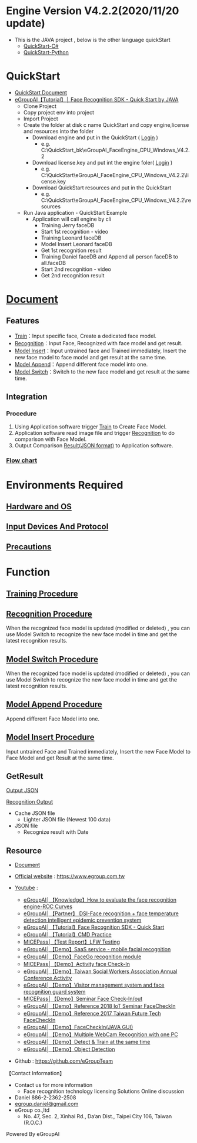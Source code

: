 # Engine Version V4.2.2(2020/11/20 update)
* This is the JAVA project , below is the other language quickStart
  * [QuickStart-C#](https://github.com/eGroupTeam/eGroupAI-faceRecognition-CSharp)
  * [QuickStart-Python](https://github.com/eGroupTeam/eGroupAI-faceRecognition-Python)

# QuickStart
* [QuickStart Document](https://reurl.cc/Y6r9N4)
* [eGroupAI【Tutorial】│ Face Recognition SDK - Quick Start by JAVA](https://www.youtube.com/watch?v=HHP_JW5pQec)
   * Clone Project
   * Copy project env into project
   * Import Project
   * Create the folder at disk c name QuickStart and copy engine,license and resources into the folder
      * Download engine and put in the QuickStart ( [Login](https://www.egroup.com.tw) )
          * e.g. C:\QuickStart_bk\eGroupAI_FaceEngine_CPU_Windows_V4.2.2
      * Download license.key and put int the engine foler( [Login](https://www.egroup.com.tw) )
          * e.g. C:\QuickStart\eGroupAI_FaceEngine_CPU_Windows_V4.2.2\license.key
      * Download QuickStart resources and put in the QuickStart 
          * e.g. C:\QuickStart\eGroupAI_FaceEngine_CPU_Windows_V4.2.2\resources
   * Run Java application - QuickStart Example
      * Application will call engine by cli
          * Training Jerry faceDB
          * Start 1st recognition - video
          * Training Leonard faceDB
          * Model Insert Leonard faceDB
          * Get 1st recognition result
          * Training Daniel faceDB and Append all person faceDB to all.faceDB
          * Start 2nd recognition - video
          * Get 2nd recognition result

# [Document](https://www.egroup.com.tw/en/docs/windows-cpu/v4.2.1/introduce)
## Features
* [Train](https://www.egroup.com.tw/en/docs/windows-cpu/v4.2.1/train#0054007200610069006e0069006e0067002000500072006f006300650064007500720065)：Input specific face, Create a dedicated face model.
* [Recognition](https://www.egroup.com.tw/en/docs/windows-cpu/v4.2.1/recognize#005200650063006f0067006e006900740069006f006e)：Input Face, Recognized with face model and get result.
* [Model Insert](https://www.egroup.com.tw/en/docs/windows-cpu/v4.2.1/model-insert#004d006f00640065006c00200049006e0073006500720074)：Input untrained face and Trained immediately, Insert the new face model to face model
and get result at the same time.
* [Model Append](https://www.egroup.com.tw/en/docs/windows-cpu/v4.2.1/model-append#004d006f00640065006c00200041007000700065006e0064)：Append different face model into one.
* [Model Switch](https://www.egroup.com.tw/en/docs/windows-cpu/v4.2.1/model-switch#004d006f00640065006c0020005300770069007400630068)：Switch to the new face model and get result at the same time.

## Integration
### Procedure
1. Using Application software trigger [Train](https://www.egroup.com.tw/en/docs/windows-cpu/v4.2.1/model-switch#004d006f00640065006c0020005300770069007400630068) to Create Face Model.
2. Application software read image file and trigger [Recognition](https://www.egroup.com.tw/en/docs/windows-cpu/v4.2.1/recognize#005200650063006f0067006e006900740069006f006e) to do comparison with Face Model.
3. Output Comparison [Result(JSON format)](https://www.egroup.com.tw/en/docs/windows-cpu/v4.2.1/recognize#0052006500730075006c00740028004a0053004f004e00200066006f0072006d006100740029) to Application software.
### [Flow chart](https://www.egroup.com.tw/en/docs/windows-cpu/v4.2.1/introduce)

# Environments Required
## [Hardware and OS](https://www.egroup.com.tw/en/docs/windows-cpu/v4.2.1/introduce#0048006100720064007700610072006500200061006e00640020004f0053)
## [Input Devices And Protocol](https://www.egroup.com.tw/en/docs/windows-cpu/v4.2.1/introduce#0049006e0070007500740020004400650076006900630065007300200041006e0064002000500072006f0074006f0063006f006c)
## [Precautions](https://www.egroup.com.tw/en/docs/windows-cpu/v4.2.1/introduce#00500072006500630061007500740069006f006e0073)

# Function
## [Training Procedure](https://www.egroup.com.tw/en/docs/windows-cpu/v4.2.1/train#0046006c006f007700630068006100720074)

## [Recognition Procedure](https://www.egroup.com.tw/en/docs/windows-cpu/v4.2.1/recognize#0046006c006f007700630068006100720074) 
When the recognized face model is updated (modified or deleted) , you can use Model Switch to recognize the new face model in time and get the latest recognition results.

## [Model Switch Procedure](https://www.egroup.com.tw/en/docs/windows-cpu/v4.2.1/model-switch#004d006f00640065006c0020005300770069007400630068002000500072006f006300650064007500720065)
When the recognized face model is updated (modified or deleted) , you can use Model Switch to recognize the new face model in time and get the latest recognition results.

## [Model Append Procedure](https://www.egroup.com.tw/en/docs/windows-cpu/v4.2.1/model-append#005300630065006e006100720069006f0073)
Append different Face Model into one.

## [Model Insert Procedure](https://www.egroup.com.tw/en/docs/windows-cpu/v4.2.1/model-insert#005300630065006e006100720069006f0073)
Input untrained Face and Trained immediately, Insert the new Face Model to Face Model and get Result at the same time.

## GetResult
[Output JSON](https://www.egroup.com.tw/en/docs/windows-cpu/v4.2.1/qa#004a0073006f006e0020004900730073007500650073)

[Recognition Output](https://www.egroup.com.tw/en/docs/windows-cpu/v4.2.1/qa#004a0073006f006e0020004900730073007500650073)
*  Cache JSON file
    * Lighter JSON file (Newest 100 data)
* JSON file
    * Recognize result with Date

## Resource
* [Document](https://www.egroup.com.tw/en/docs)

* [Official website](https://www.egroup.com.tw) : https://www.egroup.com.tw
* [Youtube](https://www.youtube.com/channel/UCZ0S3b-P0v6gwU1YQifAXUA?view_as=subscriber) : 

  * [eGroupAI│【Knowledge】How to evaluate the face recognition engine-ROC Curves](https://www.youtube.com/watch?v=o6t3crMXqO4)  
  * [eGroupAI│【Partner】 DSI-Face recognition + face temperature detection intelligent epidemic prevention system](https://www.egroup.com.tw/en/solutions/1)
  * [eGroupAI│【Tutorial】Face Recognition SDK - Quick Start](https://www.youtube.com/watch?v=EAKXivFojF0)
  * [eGroupAI│【Tutorial】CMD Practice](https://www.youtube.com/watch?v=Am8SukUPVSc)
  * [MICEPass│【Test Report】LFW Testing](https://www.youtube.com/watch?v=SrBUcAlx8Po&t=193s)
  * [eGroupAI│【Demo】SaaS service - mobile facial recognition](https://www.egroup.com.tw/en/solutions/3)
  * [eGroupAI│【Demo】FaceGo recognition module](https://www.egroup.com.tw/en/solutions/4)
  * [MICEPass│【Demo】Activity face Check-In](https://www.egroup.com.tw/en/solutions/2)
  * [eGroupAI│【Demo】Taiwan Social Workers Association Annual Conference Activity](https://www.egroup.com.tw/en/solutions/5)
  * [eGroupAI│【Demo】Visitor management system and face recognition guard system](https://www.youtube.com/watch?v=KH2IDPDulDQ&t=24s)
  * [MICEPass│【Demo】Seminar Face Check-In/out](https://www.egroup.com.tw/en/solutions/6)
  * [eGroupAI│【Demo】Reference 2018 IoT Seminar FaceCheckIn](https://www.egroup.com.tw/en/solutions/7)
  * [eGroupAI│【Demo】Reference 2017 Taiwan Future Tech FaceCheckIn](https://www.egroup.com.tw/en/solutions/8)
  * [eGroupAI│【Demo】FaceCheckIn(JAVA GUI)](https://www.youtube.com/watch?v=9ZV8Jjqi5SY)
  * [eGroupAI│【Demo】Multiple WebCam Recognition with one PC](https://www.youtube.com/watch?v=OC5wpANob_A)
  * [eGroupAI│【Demo】Detect & Train at the same time](https://www.youtube.com/watch?v=g9Xg2OaepHw)  
  * [eGroupAI│【Demo】Object Detection](https://www.youtube.com/watch?v=H6SP5UpD2wk)





* Github : https://github.com/eGroupTeam



【Contact Information】
* Contact us for more information
    * Face recognition technology licensing
    Solutions
    Online discussion
* Daniel 886-2-2362-2508
* egroup.daniel@gmail.com
* eGroup co.,ltd
    * No. 47, Sec. 2, Xinhai Rd., Da’an Dist., Taipei City 106, Taiwan (R.O.C.)

Powered By eGroupAI
